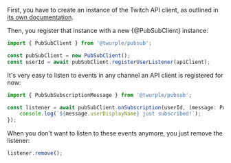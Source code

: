 First, you have to create an instance of the Twitch API client, as outlined in [its own documentation](/api/docs/basic-usage/creating-instance).

Then, you register that instance with a new {@PubSubClient} instance:

```typescript
import { PubSubClient } from '@twurple/pubsub';

const pubSubClient = new PubSubClient();
const userId = await pubSubClient.registerUserListener(apiClient);
```

It's very easy to listen to events in any channel an API client is registered for now:

```typescript
import { PubSubSubscriptionMessage } from '@twurple/pubsub';

const listener = await pubSubClient.onSubscription(userId, (message: PubSubSubscriptionMessage) => {
	console.log(`${message.userDisplayName} just subscribed!`);
});
```

When you don't want to listen to these events anymore, you just remove the listener:

```typescript
listener.remove();
```
